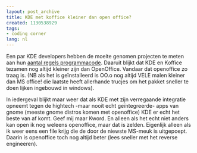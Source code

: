 ```yaml
---
layout: post_archive
title: KDE met koffice kleiner dan open office?
created: 1130538929
tags:
- coding corner
lang: nl
---
```

Een par KDE developers hebben de moeite genomen projecten te meten aan hun [aantal regels programmacode](http://www.valdyas.org/fading/index.cgi/2005/10/29#kloc). Daaruit blijkt dat KDE en Koffice tezamen nog altijd kleiner zijn dan OpenOffice. Vandaar dat openoffice zo traag is. (NB als het is geïnstalleerd is OO.o nog altijd VELE malen kleiner dan MS office! die laatste heeft allerhande trucjes om het pakket sneller te doen lijken ingebouwd in windows).

In iedergeval blijkt maar weer dat als KDE met zijn verregaande integratie opneemt tegen de hightech -maar nooit echt geïntegreerde- apps van gnome (meeste gnome distros komen met openoffice) KDE er echt het beste van af komt. Geef mij maar Kword. En alleen als het echt niet anders kan open ik nog weleens openoffice, maar dat is zelden. Eigenlijk alleen als ik weer eens een file krijg die de door de niewste MS-meuk is uitgepoept. Daarin is openoffice toch nog altijd beter (lees sneller met het reverse engineeren).
